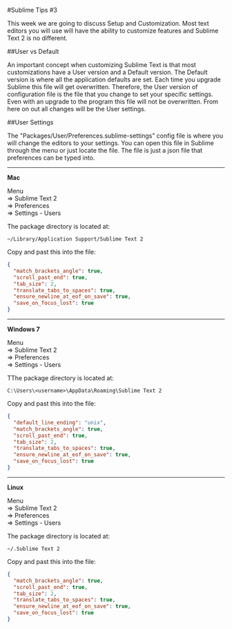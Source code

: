 #Sublime Tips \#3

This week we are going to discuss Setup and Customization. Most text editors you will use will have the ability to customize features and Sublime Text 2 is no different.


##User vs Default

An important concept when customizing Sublime Text is that most customizations have a User version and a Default version. The Default version is where all the application defaults are set. Each time you upgrade Sublime this file will get overwritten. Therefore, the User version of configuration file is the file that you change to set your specific settings. Even with an upgrade to the program this file will not be overwritten. From here on out all changes will be the User settings.


##User Settings

The "Packages/User/Preferences.sublime-settings" config file is where you will change the editors to your settings. You can open this file in Sublime through the menu or just locate the file. The file is just a json file that preferences can be typed into.

---

**Mac**

Menu  
=> Sublime Text 2   
=> Preferences   
=> Settings - Users

The package directory is located at:

```
~/Library/Application Support/Sublime Text 2
```

Copy and past this into the file:

```json
{
  "match_brackets_angle": true,
  "scroll_past_end": true,
  "tab_size": 2,
  "translate_tabs_to_spaces": true,
  "ensure_newline_at_eof_on_save": true,
  "save_on_focus_lost": true
}
```    

--- 

**Windows 7**

Menu  
=> Sublime Text 2   
=> Preferences   
=> Settings - Users

TThe package directory is located at:

```
C:\Users\<username>\AppData\Roaming\Sublime Text 2
```

Copy and past this into the file:

```json
{
  "default_line_ending": "unix",
  "match_brackets_angle": true,
  "scroll_past_end": true,
  "tab_size": 2,
  "translate_tabs_to_spaces": true,
  "ensure_newline_at_eof_on_save": true,
  "save_on_focus_lost": true
}
``` 

---

**Linux**

Menu  
=> Sublime Text 2   
=> Preferences   
=> Settings - Users

The package directory is located at:

```
~/.Sublime Text 2
```

Copy and past this into the file:

```json
{
  "match_brackets_angle": true,
  "scroll_past_end": true,
  "tab_size": 2,
  "translate_tabs_to_spaces": true,
  "ensure_newline_at_eof_on_save": true,
  "save_on_focus_lost": true
}
``` 
